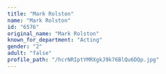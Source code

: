 ```yaml
---
title: "Mark Rolston"
name: "Mark Rolston"
id: "6576"
original_name: "Mark Rolston"
known_for_department: "Acting"
gender: "2"
adult: "false"
profile_path: "/hcrNRIptYMRXgkJ9k76BlQu6DQp.jpg"
---
```

